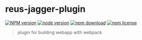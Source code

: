 # reus-jagger-plugin

[![NPM version][npm-image]][npm-url]
[![node version][node-image]][node-url]
[![npm download][download-image]][download-url]
[![npm license][license-image]][download-url]

[npm-image]: https://img.shields.io/npm/v/reus-jagger-plugin.svg?style=flat-square
[npm-url]: https://npmjs.org/package/reus-jagger-plugin
[node-image]: https://img.shields.io/badge/node.js-%3E=_8.9.4-green.svg?style=flat-square
[node-url]: http://nodejs.org/download/
[download-image]: https://img.shields.io/npm/dm/reus-jagger-plugin.svg?style=flat-square
[download-url]: https://npmjs.org/package/reus-jagger-plugin
[license-image]: https://img.shields.io/npm/l/reus-jagger-plugin.svg

> plugin for building webapp with webpack
